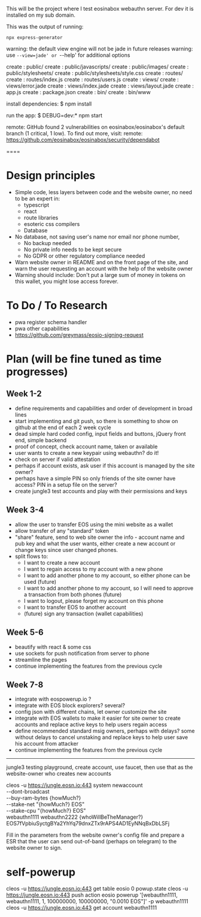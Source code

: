 This will be the project where I test eosinabox webauthn server.
For dev it is installed on my sub domain.

This was the output of running:

    npx express-generator

  warning: the default view engine will not be jade in future releases
  warning: use `--view=jade' or `--help' for additional options


   create : public/
   create : public/javascripts/
   create : public/images/
   create : public/stylesheets/
   create : public/stylesheets/style.css
   create : routes/
   create : routes/index.js
   create : routes/users.js
   create : views/
   create : views/error.jade
   create : views/index.jade
   create : views/layout.jade
   create : app.js
   create : package.json
   create : bin/
   create : bin/www

   install dependencies:
     $ npm install

   run the app:
     $ DEBUG=dev:* npm start

remote: GitHub found 2 vulnerabilities on eosinabox/eosinabox's default branch (1 critical, 1 low). To find out more, visit:
remote:      https://github.com/eosinabox/eosinabox/security/dependabot

====

# Design principles
* Simple code, less layers between code and the website owner, no need to be an expert in:
    * typescript
    * react
    * route libraries
    * esoteric css compilers
    * Database
* No database, not saving user's name nor email nor phone number,
    * No backup needed
    * No private info needs to be kept secure
    * No GDPR or other regulatory compliance needed
* Warn website owner in README and on the front page of the site, and warn the user requesting an account with the help of the website owner
* Warning should include: Don't put a large sum of money in tokens on this wallet, you might lose access forever.

# To Do / To Research
* pwa register schema handler
* pwa other capabilities
* https://github.com/greymass/eosio-signing-request

# Plan (will be fine tuned as time progresses)

## Week 1-2
* define requirements and capabilities and order of development in broad lines
* start implementing and git push, so there is something to show on github at the end of each 2 week cycle
* dead simple hard coded config, input fields and buttons, jQuery front end, simple backend
* proof of concept, check account name, taken or available
* user wants to create a new keypair using webauthn? do it!
* check on server if valid attestation
* perhaps if account exists, ask user if this account is managed by the site owner?
* perhaps have a simple PIN so only friends of the site owner have access? PIN in a setup file on the server?
* create jungle3 test accounts and play with their permissions and keys

## Week 3-4
* allow the user to transfer EOS using the mini website as a wallet
* allow transfer of any "standard" token
* "share" feature, send to web site owner the info - account name and pub key and what the user wants, either create a new account or change keys since user changed phones.
* split flows to:
    * I want to create a new account
    * I want to regain access to my account with a new phone
    * I want to add another phone to my account, so either phone can be used (future)
    * I want to add another phone to my account, so I will need to approve a transaction from both phones (future)
    * I want to logout, please forget my account on this phone
    * I want to transfer EOS to another account
    * (future) sign any transaction (wallet capabilities)

## Week 5-6
* beautify with react & some css
* use sockets for push notification from server to phone
* streamline the pages
* continue implementing the features from the previous cycle

## Week 7-8
* integrate with eospowerup.io ?
* integrate with EOS block explorers? several?
* config json with different chains, let owner customize the site
* integrate with EOS wallets to make it easier for site owner to create accounts and replace active keys to help users regain access
* define recommended standard msig owners, perhaps with delays? some without delays to cancel unstaking and replace keys to help user save his account from attacker
* continue implementing the features from the previous cycle

---

jungle3 testing playground, create account, use faucet, then use that as the website-owner who creates new accounts

cleos -u https://jungle.eosn.io:443 system newaccount \
--dont-broadcast \
--buy-ram-bytes {howMuch?} \
--stake-net "{howMuch?} EOS" \
--stake-cpu "{howMuch?} EOS" \
webauthn1111 webauthn2222 {whoWillBeTheManager?} EOS7fVpbiuSyctgBYa2YhYq79dnxZTx9rAPS4AD1EyNNqBxDbLSFj

Fill in the parameters from the website owner's config file and prepare a ESR that the user can send out-of-band (perhaps on telegram) to the website owner to sign.

# self-powerup
cleos -u https://jungle.eosn.io:443 get table eosio 0 powup.state
cleos -u https://jungle.eosn.io:443 push action eosio powerup '[webauthn1111, webauthn1111, 1, 100000000, 100000000, "0.0010 EOS"]' -p webauthn1111
cleos -u https://jungle.eosn.io:443 get account webauthn1111
